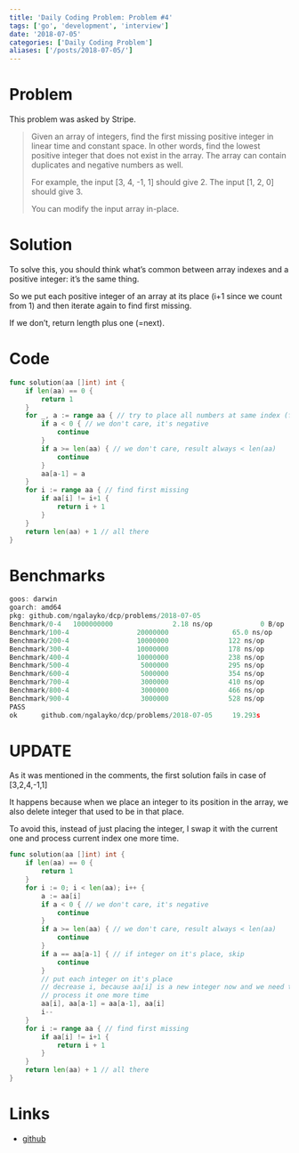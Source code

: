 ```yaml
---
title: 'Daily Coding Problem: Problem #4'
tags: ['go', 'development', 'interview']
date: '2018-07-05'
categories: ['Daily Coding Problem']
aliases: ['/posts/2018-07-05/']
---
```


# Problem

This problem was asked by Stripe.

> Given an array of integers, find the first missing positive integer in linear time and constant space. In other words, find the lowest positive integer that does not exist in the array. The array can contain duplicates and negative numbers as well.
>
> For example, the input [3, 4, -1, 1] should give 2. The input [1, 2, 0] should give 3.
>
> You can modify the input array in-place.

# Solution

To solve this, you should think what’s common between array indexes and a
positive integer: it’s the same thing.

So we put each positive integer of an
array at its place (i+1 since we count from 1) and then iterate again to find
first missing.

If we don’t, return length plus one (=next).

# Code

```go
func solution(aa []int) int {
	if len(aa) == 0 {
		return 1
	}
	for _, a := range aa { // try to place all numbers at same index (from 1)
		if a < 0 { // we don't care, it's negative
			continue
		}
		if a >= len(aa) { // we don't care, result always < len(aa)
			continue
		}
		aa[a-1] = a
	}
	for i := range aa { // find first missing
		if aa[i] != i+1 {
			return i + 1
		}
	}
	return len(aa) + 1 // all there
}
```

# Benchmarks

```go
goos: darwin
goarch: amd64
pkg: github.com/ngalayko/dcp/problems/2018-07-05
Benchmark/0-4   1000000000               2.18 ns/op            0 B/op          0 allocs/op
Benchmark/100-4                 20000000                65.0 ns/op             0 B/op          0 allocs/op
Benchmark/200-4                 10000000               122 ns/op               0 B/op          0 allocs/op
Benchmark/300-4                 10000000               178 ns/op               0 B/op          0 allocs/op
Benchmark/400-4                 10000000               238 ns/op               0 B/op          0 allocs/op
Benchmark/500-4                  5000000               295 ns/op               0 B/op          0 allocs/op
Benchmark/600-4                  5000000               354 ns/op               0 B/op          0 allocs/op
Benchmark/700-4                  3000000               410 ns/op               0 B/op          0 allocs/op
Benchmark/800-4                  3000000               466 ns/op               0 B/op          0 allocs/op
Benchmark/900-4                  3000000               528 ns/op               0 B/op          0 allocs/op
PASS
ok      github.com/ngalayko/dcp/problems/2018-07-05     19.293s
```

# UPDATE

As it was mentioned in the comments, the first solution fails in
case of [3,2,4,-1,1]

It happens because when we place an integer to its position in the array,
we also delete integer that used to be in that place.

To avoid this, instead of just placing the integer, I swap it with the current
one and process current index one more time.

```go
func solution(aa []int) int {
	if len(aa) == 0 {
		return 1
	}
	for i := 0; i < len(aa); i++ {
		a := aa[i]
		if a < 0 { // we don't care, it's negative
			continue
		}
		if a >= len(aa) { // we don't care, result always < len(aa)
			continue
		}
		if a == aa[a-1] { // if integer on it's place, skip
			continue
		}
		// put each integer on it's place
		// decrease i, because aa[i] is a new integer now and we need to
		// process it one more time
		aa[i], aa[a-1] = aa[a-1], aa[i]
		i--
	}
	for i := range aa { // find first missing
		if aa[i] != i+1 {
			return i + 1
		}
	}
	return len(aa) + 1 // all there
}
```

# Links

- [github](https://github.com/ngalayko/dcp/tree/master/problems/2018-07-05)
